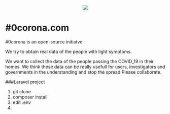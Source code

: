<p align="center"><img src="https://0corona.com/images/icons/icon-144x144.png"></p>

# #0corona.com

#0corona is an open-source initiatve

We try to obtain real data of the people with light symptoms.

We want to collect the data of the people passing the COVID_19 in their homes.
We think these data can be really usefull for users, investigators and governments in the understanding and stop the spread
Please collaborate.

###Laravel project
1. git clone
2. composer install
3. edit .env
4. 